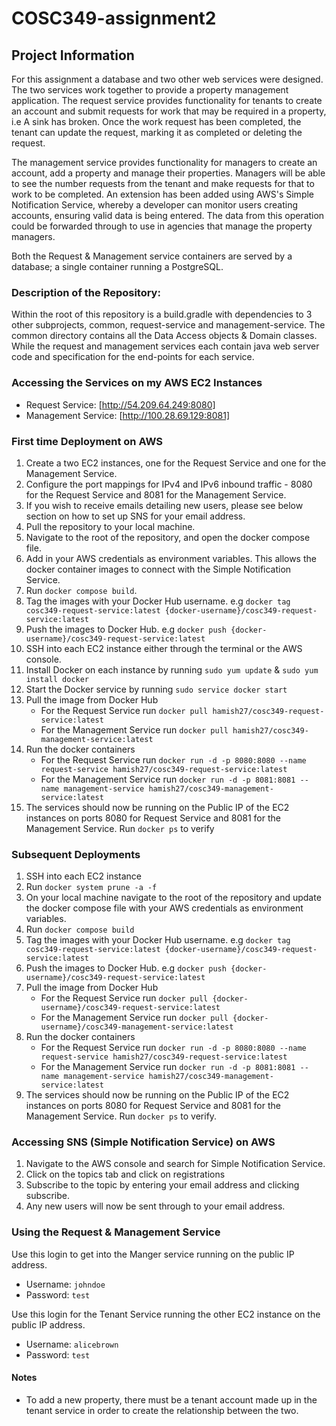 # COSC349-assignment2

## Project Information
For this assignment a database and two other web services were designed. 
The two services work together to provide a property management application. 
The request service provides functionality for tenants to create an account and submit requests for work that may be required in a property, i.e A sink has broken.
Once the work request has been completed, the tenant can update the request, marking it as completed or deleting the request.

The management service provides functionality for managers to create an account, add a property and manage their properties.
Managers will be able to see the number requests from the tenant and make requests for that to work to be completed.
An extension has been added using AWS's Simple Notification Service, whereby a developer can monitor users creating accounts, ensuring valid data is being entered. The data from this operation could be forwarded through to use in agencies that manage the property managers.

Both the Request & Management service containers are served by a database; a single container running a PostgreSQL.

### Description of the Repository:
Within the root of this repository is a build.gradle with dependencies to 3 other subprojects, common, request-service and management-service. 
The common directory contains all the Data Access objects & Domain classes. 
While the request and management services each contain java web server code and specification for the end-points for each service.

### Accessing the Services on my AWS EC2 Instances
- Request Service: [http://54.209.64.249:8080]
- Management Service: [http://100.28.69.129:8081]

### First time Deployment on AWS
1. Create a two EC2 instances, one for the Request Service and one for the Management Service.
2. Configure the port mappings for IPv4 and IPv6 inbound traffic - 8080 for the Request Service and 8081 for the Management Service.
3. If you wish to receive emails detailing new users, please see below section on how to set up SNS for your email address.
4. Pull the repository to your local machine. 
5. Navigate to the root of the repository, and open the docker compose file. 
6. Add in your AWS credentials as environment variables. This allows the docker container images to connect with the Simple Notification Service.
7. Run `docker compose build`. 
8. Tag the images with your Docker Hub username. e.g `docker tag cosc349-request-service:latest {docker-username}/cosc349-request-service:latest`
9. Push the images to Docker Hub. e.g `docker push {docker-username}/cosc349-request-service:latest`
10. SSH into each EC2 instance either through the terminal or the AWS console.
11. Install Docker on each instance by running `sudo yum update` & `sudo yum install docker`
12. Start the Docker service by running `sudo service docker start`
13. Pull the image from Docker Hub
     - For the Request Service run `docker pull hamish27/cosc349-request-service:latest`
     - For the Management Service run `docker pull hamish27/cosc349-management-service:latest`
14. Run the docker containers
     - For the Request Service run `docker run -d -p 8080:8080 --name request-service hamish27/cosc349-request-service:latest`
     - For the Management Service run `docker run -d -p 8081:8081 --name management-service hamish27/cosc349-management-service:latest`
15. The services should now be running on the Public IP of the EC2 instances on ports 8080 for Request Service and 8081 for the Management Service. Run `docker ps` to verify

### Subsequent Deployments
1. SSH into each EC2 instance 
2. Run `docker system prune -a -f`
3. On your local machine navigate to the root of the repository and update the docker compose file with your AWS credentials as environment variables.
4. Run `docker compose build`
5. Tag the images with your Docker Hub username. e.g `docker tag cosc349-request-service:latest {docker-username}/cosc349-request-service:latest`
6. Push the images to Docker Hub. e.g `docker push {docker-username}/cosc349-request-service:latest`
7. Pull the image from Docker Hub
    - For the Request Service run `docker pull {docker-username}/cosc349-request-service:latest`
    - For the Management Service run `docker pull {docker-username}/cosc349-management-service:latest`
8. Run the docker containers
    - For the Request Service run `docker run -d -p 8080:8080 --name request-service hamish27/cosc349-request-service:latest`
    - For the Management Service run `docker run -d -p 8081:8081 --name management-service hamish27/cosc349-management-service:latest`
9. The services should now be running on the Public IP of the EC2 instances on ports 8080 for Request Service and 8081 for the Management Service. Run `docker ps` to verify.


### Accessing SNS (Simple Notification Service) on AWS
1. Navigate to the AWS console and search for Simple Notification Service.
2. Click on the topics tab and click on registrations 
3. Subscribe to the topic by entering your email address and clicking subscribe.
4. Any new users will now be sent through to your email address.

### Using the Request & Management Service

Use this login to get into the Manger service running on the public IP address.
* Username: `johndoe`
* Password: `test`

Use this login for the Tenant Service running the other EC2 instance on the public IP address.
* Username: `alicebrown`
* Password: `test`


#### Notes

* To add a new property, there must be a tenant account made up in the tenant service in order to create the relationship between the two.



